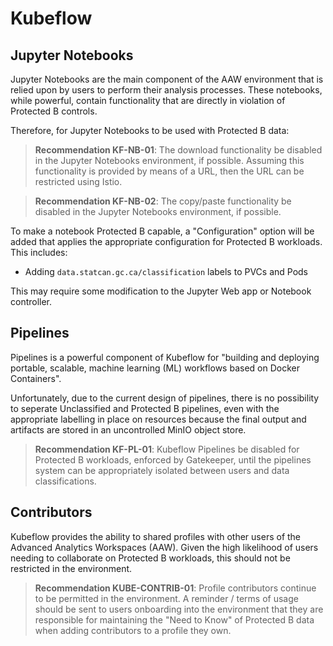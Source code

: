 # Kubeflow
## Jupyter Notebooks

Jupyter Notebooks are the main component of the AAW environment that
is relied upon by users to perform their analysis processes. These
notebooks, while powerful, contain functionality that are directly
in violation of Protected B controls.

Therefore, for Jupyter Notebooks to be used with Protected B data:

> **Recommendation KF-NB-01**: The download functionality be disabled
> in the Jupyter Notebooks environment, if possible. Assuming this
> functionality is provided by means of a URL, then the URL can
> be restricted using Istio.

> **Recommendation KF-NB-02**: The copy/paste functionality be disabled
> in the Jupyter Notebooks environment, if possible.

To make a notebook Protected B capable, a "Configuration" option will
be added that applies the appropriate configuration for Protected B
workloads. This includes:

- Adding `data.statcan.gc.ca/classification` labels to PVCs and Pods

This may require some modification to the Jupyter Web app or Notebook
controller.

## Pipelines

Pipelines is a powerful component of Kubeflow for "building and
deploying portable, scalable, machine learning (ML) workflows based
on Docker Containers".

Unfortunately, due to the current design of pipelines, there is
no possibility to seperate Unclassified and Protected B pipelines,
even with the appropriate labelling in place on resources because
the final output and artifacts are stored in an uncontrolled
MinIO object store.

> **Recommendation KF-PL-01**: Kubeflow Pipelines be disabled
> for Protected B workloads, enforced by Gatekeeper, until
> the pipelines system can be appropriately isolated
> between users and data classifications.

## Contributors

Kubeflow provides the ability to shared profiles with other users
of the Advanced Analytics Workspaces (AAW). Given the high likelihood
of users needing to collaborate on Protected B workloads, this should
not be restricted in the environment.

> **Recommendation KUBE-CONTRIB-01**: Profile contributors continue
> to be permitted in the environment. A reminder / terms of usage
> should be sent to users onboarding into the environment that
> they are responsible for maintaining the "Need to Know" of
> Protected B data when adding contributors to a profile they own.
